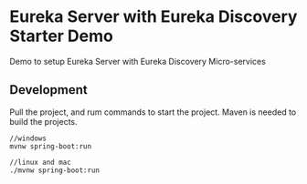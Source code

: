 # Eureka Server with Eureka Discovery Starter Demo

Demo to setup Eureka Server with Eureka Discovery Micro-services 

## Development

Pull the project, and rum commands to start the project. 
Maven is needed to build the projects. 

    //windows
	mvnw spring-boot:run

	//linux and mac
	./mvnw spring-boot:run


